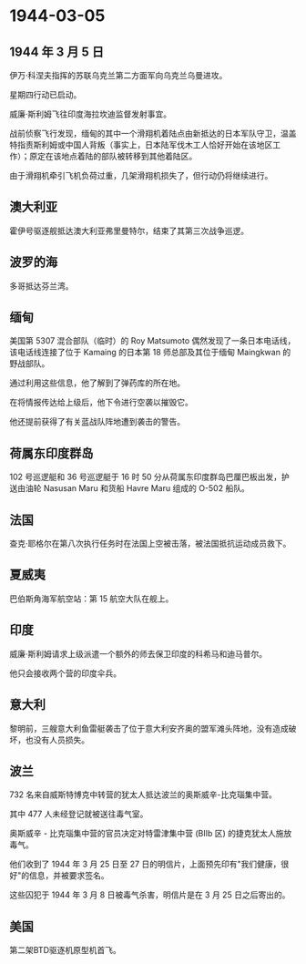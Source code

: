 # 1944-03-05

## 1944 年 3 月 5 日

伊万·科涅夫指挥的苏联乌克兰第二方面军向乌克兰乌曼进攻。

星期四行动已启动。

威廉·斯利姆飞往印度海拉坎迪监督发射事宜。

战前侦察飞行发现，缅甸的其中一个滑翔机着陆点由新抵达的日本军队守卫，温盖特指责斯利姆或中国人背叛（事实上，日本陆军伐木工人恰好开始在该地区工作）；原定在该地点着陆的部队被转移到其他着陆区。

由于滑翔机牵引飞机负荷过重，几架滑翔机损失了，但行动仍将继续进行。

## 澳大利亚

霍伊号驱逐舰抵达澳大利亚弗里曼特尔，结束了其第三次战争巡逻。

## 波罗的海

多哥抵达芬兰湾。

## 缅甸

美国第 5307 混合部队（临时）的 Roy Matsumoto
偶然发现了一条日本电话线，该电话线连接了位于 Kamaing 的日本第 18
师总部及其位于缅甸 Maingkwan 的野战部队。

通过利用这些信息，他了解到了弹药库的所在地。

在将情报传达给上级后，他下令进行空袭以摧毁它。

他还提前获得了有关蓝战队阵地遭到袭击的警告。

## 荷属东印度群岛

102 号巡逻艇和 36 号巡逻艇于 16 时 50
分从荷属东印度群岛巴厘巴板出发，护送由油轮 Nasusan Maru 和货船 Havre
Maru 组成的 O-502 船队。

## 法国

查克·耶格尔在第八次执行任务时在法国上空被击落，被法国抵抗运动成员救下。

## 夏威夷

巴伯斯角海军航空站：第 15 航空大队在舰上。

## 印度

威廉·斯利姆请求上级派遣一个额外的师去保卫印度的科希马和迪马普尔。

他只会接收两个营的印度伞兵。

## 意大利

黎明前，三艘意大利鱼雷艇袭击了位于意大利安齐奥的盟军滩头阵地，没有造成破坏，也没有人员损失。

## 波兰

732 名来自威斯特博克中转营的犹太人抵达波兰的奥斯威辛-比克瑙集中营。

其中 477 人未经登记就被送往毒气室。

奥斯威辛 - 比克瑙集中营的官员决定对特雷津集中营 (BIIb 区)
的捷克犹太人施放毒气。

他们收到了 1944 年 3 月 25 日至 27
日的明信片，上面预先印有"我们健康，很好"的信息，并被要求签名。

这些囚犯于 1944 年 3 月 8 日被毒气杀害，明信片是在 3 月 25
日之后寄出的。

## 美国

第二架BTD驱逐机原型机首飞。

